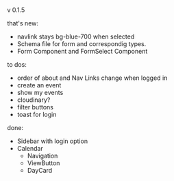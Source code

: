 v 0.1.5

that's new:

- navlink stays bg-blue-700 when selected
- Schema file for form and correspondig types.
- Form Component and FormSelect Component

to dos:

- order of about and Nav Links change when logged in
- create an event
- show my events
- cloudinary?
- filter buttons
- toast for login

done:

- Sidebar with login option
- Calendar
  - Navigation
  - ViewButton
  - DayCard
